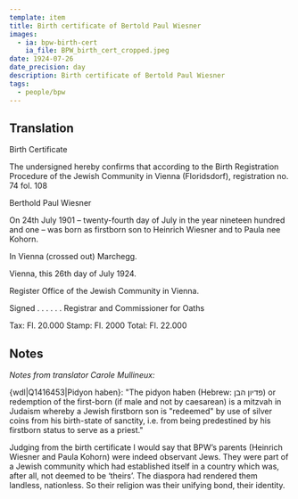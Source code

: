 ```yaml
---
template: item
title: Birth certificate of Bertold Paul Wiesner
images:
  - ia: bpw-birth-cert
    ia_file: BPW_birth_cert_cropped.jpeg 
date: 1924-07-26
date_precision: day
description: Birth certificate of Bertold Paul Wiesner
tags:
  - people/bpw
---
```


## Translation

Birth Certificate

The undersigned hereby confirms that according to the Birth Registration Procedure of the Jewish Community in Vienna (Floridsdorf), registration no. 74 fol. 108

Berthold Paul Wiesner

On 24th July 1901 – twenty-fourth day of July in the year nineteen hundred and one – was born as firstborn son to Heinrich Wiesner and to Paula nee Kohorn.

In Vienna (crossed out) Marchegg.

Vienna, this 26th day of July 1924.

Register Office of the Jewish Community in Vienna.

Signed . . . . . . Registrar and Commissioner for Oaths

Tax:  Fl.  20.000 Stamp:  Fl. 2000 Total:  Fl. 22.000 

## Notes

*Notes from translator Carole Mullineux:*

{wdl|Q1416453|Pidyon haben}: "The pidyon haben (Hebrew: פדיון הבן‎) or redemption of the first-born (if male and not by caesarean)
is a mitzvah in Judaism whereby a Jewish firstborn son is "redeemed" by use of silver coins from his birth-state of sanctity,
i.e. from being predestined by his firstborn status to serve as a priest."

Judging from the birth certificate I would say that BPW’s parents (Heinrich Wiesner and Paula Kohorn) were indeed observant Jews.
They were part of a Jewish community which had established itself in a country which was, after all, not deemed to be ‘theirs’.
The diaspora had rendered them landless, nationless. So their religion was their unifying bond, their identity.
